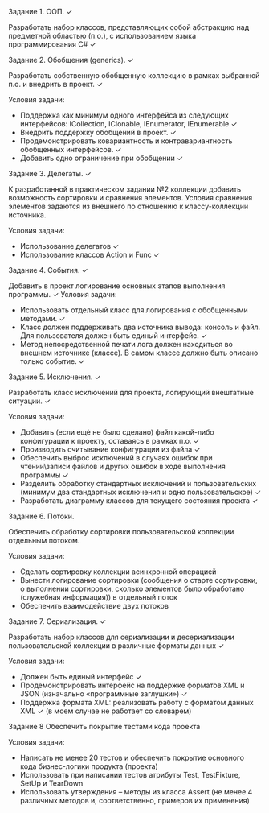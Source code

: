 Задание 1. ООП. ✓

Разработать набор классов, представляющих собой абстракцию над
предметной областью (п.о.), с использованием языка программирования C#    ✓


Задание 2. Обобщения (generics). ✓

Разработать собственную обобщенную коллекцию в рамках выбранной п.о.
и внедрить в проект.  ✓

Условия задачи:
 - Поддержка как минимум одного интерфейса из следующих
интерфейсов: ICollection, IClonable, IEnumerator, IEnumerable  ✓
 - Внедрить поддержку обобщений в проект.  ✓
 - Продемонстрировать ковариантность и контравариантность
обобщенных интерфейсов.  ✓
 - Добавить одно ограничение при обобщении  ✓
 
 
Задание 3. Делегаты. ✓
 
К разработанной в практическом задании №2 коллекции добавить
возможность сортировки и сравнения элементов. Условия сравнения
элементов задаются из внешнего по отношению к классу-коллекции
источника.

Условия задачи:
 - Использование делегатов ✓
 - Использование классов Action и Func ✓
 
 
Задание 4. События. ✓

Добавить в проект логирование основных этапов выполнения программы. ✓
Условия задачи:

 - Использовать отдельный класс для логирования с обобщенными
методами. ✓
 - Класс должен поддерживать два источника вывода: консоль и файл.
Для пользователя должен быть единый интерфейс. ✓
 - Метод непосредственной печати лога должен находиться во внешнем
источнике (классе). В самом классе должно быть описано только
событие. ✓


Задание 5. Исключения. ✓

Разработать класс исключений для проекта, логирующий внештатные
ситуации. ✓

Условия задачи:
 - Добавить (если ещѐ не было сделано) файл какой-либо конфигурации
к проекту, оставаясь в рамках п.о. ✓
 - Производить считывание конфигурации из файла ✓
 - Обеспечить выброс исключений в случаях ошибок при чтении\записи
файлов и других ошибок в ходе выполнения программы ✓
 - Разделить обработку стандартных исключений и пользовательских
(минимум два стандартных исключения и одно пользовательское) ✓
 - Разработать диаграмму классов для текущего состояния проекта ✓
 
 
Задание 6. Потоки.

Обеспечить обработку сортировки пользовательской коллекции отдельным
потоком.

Условия задачи:
 - Сделать сортировку коллекции асинхронной операцией
 - Вынести логирование сортировки (сообщения о старте сортировки, о
выполнении сортировки, сколько элементов было обработано
(служебная информация)) в отдельный поток
 - Обеспечить взаимодействие двух потоков
 
 
Задание 7. Сериализация. ✓

Разработать набор классов для сериализации и десериализации
пользовательской коллекции в различные форматы данных ✓

Условия задачи:
 - Должен быть единый интерфейс ✓
 - Продемонстрировать интерфейс на поддержке форматов XML и JSON
(изначально «программные заглушки») ✓
 - Поддержка формата XML: реализовать работу с форматом данных XML ✓ (в моем случае не работает со словарем)


Задание 8 Обеспечить покрытие тестами кода проекта

Условия задачи:
 - Написать не менее 20 тестов и обеспечить покрытие основного кода
бизнес-логики продукта (проекта)
 - Использовать при написании тестов атрибуты Test, TestFixture, SetUp и
TearDown
 - Использовать утверждения – методы из класса Assert (не менее 4
различных методов и, соответственно, примеров их применения) 
